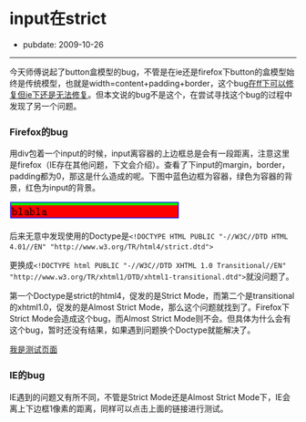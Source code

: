 # input在strict

- pubdate: 2009-10-26

--------------------------


今天师傅说起了button盒模型的bug，不管是在ie还是firefox下button的盒模型始终是传统模型，也就是width=content+padding+border，这个bug[在ff下可以修复但ie下还是无法修复](http://www.quirksmode.org/css/tests/mozie_button.html)。但本文说的bug不是这个，在尝试寻找这个bug的过程中发现了另一个问题。


### Firefox的bug


用div包着一个input的时候，input离容器的上边框总是会有一段距离，注意这里是firefox（IE存在其他问题，下文会介绍）。查看了下input的margin，border，padding都为0，那这是什么造成的呢。下图中蓝色边框为容器，绿色为容器的背景，红色为input的背景。

[![1](../../uploads/2009/10/1-300x34.png)](../../uploads/2009/10/1.png)

后来无意中发现使用的Doctype是`<!DOCTYPE HTML PUBLIC "-//W3C//DTD HTML 4.01//EN" "http://www.w3.org/TR/html4/strict.dtd">`

更换成`<!DOCTYPE html PUBLIC "-//W3C//DTD XHTML 1.0 Transitional//EN" "http://www.w3.org/TR/xhtml1/DTD/xhtml1-transitional.dtd">`就没问题了。

第一个Doctype是strict的html4，促发的是Strict Mode，而第二个是transitional的xhtml1.0，促发的是Almost Strict Mode，那么这个问题就找到了。Firefox下Strict Mode会造成这个bug，而Almost Strict Mode则不会。但具体为什么会有这个bug，暂时还没有结果，如果遇到问题换个Doctype就能解决了。

[我是测试页面](http://dl.getdropbox.com/u/358534/jsdome/bug/input-strictmode.html)


### IE的bug


IE遇到的问题又有所不同，不管是Strict Mode还是Almost Strict Mode下，IE会离上下边框1像素的距离，同样可以点击上面的链接进行测试。
